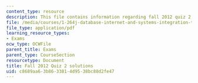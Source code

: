 ```yaml
---
content_type: resource
description: This file contains information regarding fall 2012 quiz 2 solutions.
file: /media/courses/1-264j-database-internet-and-systems-integration-technologies-fall-2013/c8689aa63b8633814d9538bc88d2fe47_MIT1_264JF13_F12_Q2_sol.pdf
file_type: application/pdf
learning_resource_types:
- Exams
ocw_type: OCWFile
parent_title: Exams
parent_type: CourseSection
resourcetype: Document
title: Fall 2012 Quiz 2 solutions
uid: c8689aa6-3b86-3381-4d95-38bc88d2fe47
---
```

